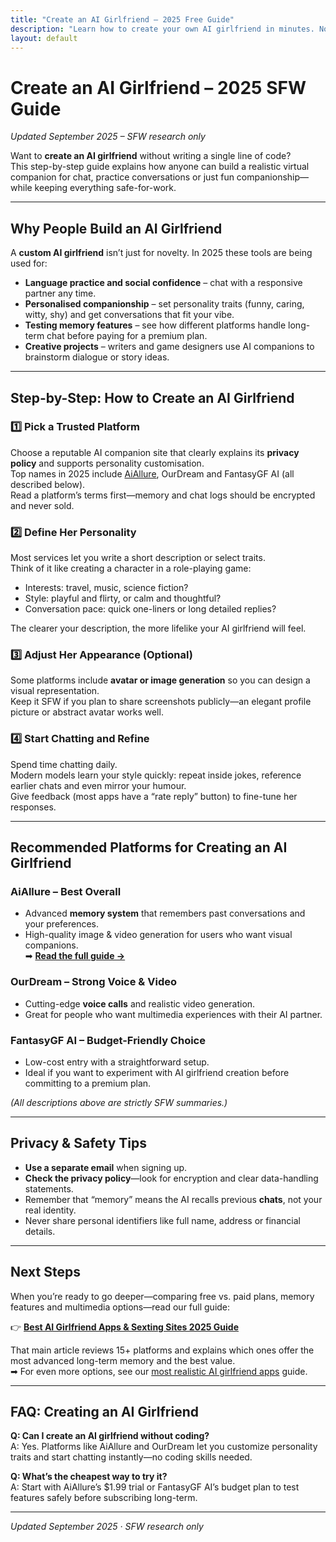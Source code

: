 ```yaml
---
title: "Create an AI Girlfriend – 2025 Free Guide"
description: "Learn how to create your own AI girlfriend in minutes. No coding, safe & private—customize personality, looks and memory features."
layout: default
---
```


# Create an AI Girlfriend – 2025 SFW Guide

*Updated September 2025 – SFW research only*

Want to **create an AI girlfriend** without writing a single line of code?  
This step-by-step guide explains how anyone can build a realistic virtual companion for chat, practice conversations or just fun companionship—while keeping everything safe-for-work.

---

## Why People Build an AI Girlfriend

A **custom AI girlfriend** isn’t just for novelty. In 2025 these tools are being used for:

* **Language practice and social confidence** – chat with a responsive partner any time.  
* **Personalised companionship** – set personality traits (funny, caring, witty, shy) and get conversations that fit your vibe.  
* **Testing memory features** – see how different platforms handle long-term chat before paying for a premium plan.  
* **Creative projects** – writers and game designers use AI companions to brainstorm dialogue or story ideas.  

---

## Step-by-Step: How to Create an AI Girlfriend

### 1️⃣ Pick a Trusted Platform
Choose a reputable AI companion site that clearly explains its **privacy policy** and supports personality customisation.  
Top names in 2025 include [AiAllure](https://www.aisextinghub.com/blog/best-ai-girlfriend-apps-2025), OurDream and FantasyGF AI (all described below).  
Read a platform’s terms first—memory and chat logs should be encrypted and never sold.

### 2️⃣ Define Her Personality
Most services let you write a short description or select traits.  
Think of it like creating a character in a role-playing game:

* Interests: travel, music, science fiction?  
* Style: playful and flirty, or calm and thoughtful?  
* Conversation pace: quick one-liners or long detailed replies?  

The clearer your description, the more lifelike your AI girlfriend will feel.

### 3️⃣ Adjust Her Appearance (Optional)
Some platforms include **avatar or image generation** so you can design a visual representation.  
Keep it SFW if you plan to share screenshots publicly—an elegant profile picture or abstract avatar works well.

### 4️⃣ Start Chatting and Refine
Spend time chatting daily.  
Modern models learn your style quickly: repeat inside jokes, reference earlier chats and even mirror your humour.  
Give feedback (most apps have a “rate reply” button) to fine-tune her responses.

---

## Recommended Platforms for Creating an AI Girlfriend

### AiAllure – Best Overall
* Advanced **memory system** that remembers past conversations and your preferences.  
* High-quality image & video generation for users who want visual companions.  
➡ **[Read the full guide →](https://www.aisextinghub.com/blog/best-ai-girlfriend-apps-2025)**

### OurDream – Strong Voice & Video
* Cutting-edge **voice calls** and realistic video generation.  
* Great for people who want multimedia experiences with their AI partner.

### FantasyGF AI – Budget-Friendly Choice
* Low-cost entry with a straightforward setup.  
* Ideal if you want to experiment with AI girlfriend creation before committing to a premium plan.

*(All descriptions above are strictly SFW summaries.)*

---

## Privacy & Safety Tips

* **Use a separate email** when signing up.  
* **Check the privacy policy**—look for encryption and clear data-handling statements.  
* Remember that “memory” means the AI recalls previous **chats**, not your real identity.  
* Never share personal identifiers like full name, address or financial details.  

---

## Next Steps

When you’re ready to go deeper—comparing free vs. paid plans, memory features and multimedia options—read our full guide:

👉 **[Best AI Girlfriend Apps & Sexting Sites 2025 Guide](https://www.aisextinghub.com/blog/best-ai-girlfriend-apps-2025)**  

That main article reviews 15+ platforms and explains which ones offer the most advanced long-term memory and the best value.  
➡ For even more options, see our [most realistic AI girlfriend apps](realistic-ai-girlfriend.md) guide.  

---

## FAQ: Creating an AI Girlfriend

**Q: Can I create an AI girlfriend without coding?**  
A: Yes. Platforms like AiAllure and OurDream let you customize personality traits and start chatting instantly—no coding skills needed.

**Q: What’s the cheapest way to try it?**  
A: Start with AiAllure’s $1.99 trial or FantasyGF AI’s budget plan to test features safely before subscribing long-term.

---

*Updated September 2025 · SFW research only*
